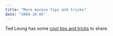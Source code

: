 ```yaml
---
title: "More macosx tips and tricks"
date: "2004-10-05"
---
```


Ted Leung has some [cool tips and tricks](http://www.sauria.com/blog/2004/10/05#1106) to share.
